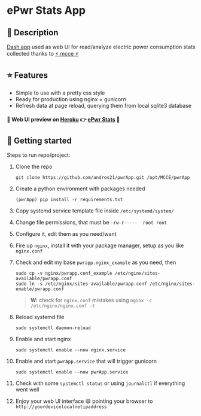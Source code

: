 # ePwr Stats App

## :blue_book: Description

[Dash app](https://plotly.com/) used as web UI for read/analyze electric power consumption stats collected thanks to [:zap: mcce :zap:](https://github.com/andros21/mcce)

## :star: Features

* Simple to use with a pretty css style
* Ready for production using nginx + gunicorn
* Refresh data at page reload, querying them from local sqlite3 database

#### :rotating_light:  Web UI preview on [Heroku](https://heroku.com/) :point_right: [ePwr Stats](https://epwr-stats.herokuapp.com/)  :rotating_light:

## :rocket: Getting started

Steps to run repo/project:

1. Clone the repo
   ```
   git clone https://github.com/andros21/pwrApp.git /opt/MCCE/pwrApp
   ```
2. Create a python environment with packages needed
   ```
   (pwrApp) pip install -r requirements.txt
   ```
3. Copy systemd service template file inside `/etc/systemd/system/`
5. Change file permissions, that must be `-rw-r-----  root root`
6. Configure it, edit them as you need/want
7. Fire up `nginx`, install it with your package manager, setup as you like `nginx.conf`
8. Check and edit my base `pwrapp.nginx_example` as you need, then
   ```
   sudo cp -v nginx/pwrapp.conf_example /etc/nginx/sites-available/pwrapp.conf
   sudo ln -s /etc/nginx/sites-available/pwrapp.conf /etc/nginx/sites-enable/pwrapp.conf
   ```

   > **W:** check for `nginx.conf` mistakes using `nginx -c /etc/nginx/nginx.conf -t`
9. Reload systemd file
   ```
   sudo systemctl daemon-reload
   ```
10. Enable and start nginx
    ```
    sudo systemctl enable --now nginx.service
    ```
11. Enable and start `pwrApp.service` that will trigger gunicorn
    ```
    sudo systemctl enable --now pwrApp.service
    ```
12. Check with some `systemctl status` or using `journalctl` if everything went well
13. Enjoy your web UI interface :smile: pointing your browser to `http://yourdevicelocalnetipaddress`
